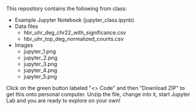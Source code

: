 This repository contains the following from class:

* Example Jupyter Notebook (jupyter_class.ipynb)
* Data files
  * hbr_uhr_deg_chr22_with_significance.csv
  * hbr_uhr_top_deg_normalized_counts.csv 
* Images
  * jupyter_1.png
  * jupyter_2.png
  * jupyter_3.png
  * jupyter_4.png
  * jupyter_5.png

Click on the green button labeled "<> Code" and then "Download ZIP" to get this onto personal computer. Unzip the file, change into it, start Jupyter Lab and you are ready to explore on your own!